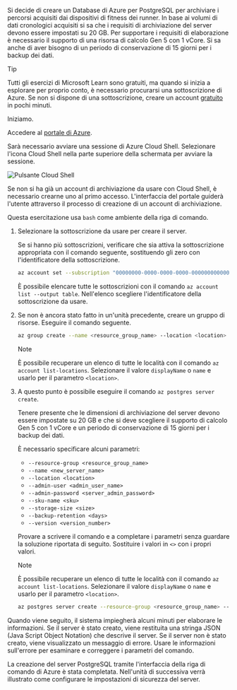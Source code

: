 Si decide di creare un Database di Azure per PostgreSQL per archiviare i percorsi acquisiti dai dispositivi di fitness dei runner. In base ai volumi di dati cronologici acquisiti si sa che i requisiti di archiviazione del server devono essere impostati su 20 GB. Per supportare i requisiti di elaborazione è necessario il supporto di una risorsa di calcolo Gen 5 con 1 vCore. Si sa anche di aver bisogno di un periodo di conservazione di 15 giorni per i backup dei dati.

> [!TIP]
> Tutti gli esercizi di Microsoft Learn sono gratuiti, ma quando si inizia a esplorare per proprio conto, è necessario procurarsi una sottoscrizione di Azure. Se non si dispone di una sottoscrizione, creare un account [gratuito](https://azure.microsoft.com/free/?WT.mc_id=A261C142F) in pochi minuti.

Iniziamo.

Accedere al [portale di Azure](https://portal.azure.com?azure-portal=true).

Sarà necessario avviare una sessione di Azure Cloud Shell. Selezionare l'icona Cloud Shell nella parte superiore della schermata per avviare la sessione.

![Pulsante Cloud Shell](../media-draft/cloud-shell-button.png)

Se non si ha già un account di archiviazione da usare con Cloud Shell, è necessario crearne uno al primo accesso. L'interfaccia del portale guiderà l'utente attraverso il processo di creazione di un account di archiviazione.

Questa esercitazione usa `bash` come ambiente della riga di comando.

1. Selezionare la sottoscrizione da usare per creare il server.

    Se si hanno più sottoscrizioni, verificare che sia attiva la sottoscrizione appropriata con il comando seguente, sostituendo gli zero con l'identificatore della sottoscrizione.

    ``` bash
    az account set --subscription "00000000-0000-0000-0000-000000000000"
    ```

    È possibile elencare tutte le sottoscrizioni con il comando `az account list --output table`. Nell'elenco scegliere l'identificatore della sottoscrizione da usare.

1. Se non è ancora stato fatto in un'unità precedente, creare un gruppo di risorse. Eseguire il comando seguente.

    ```bash
    az group create --name <resource_group_name> --location <location>
    ```

    > [!Note]
    > È possibile recuperare un elenco di tutte le località con il comando `az account list-locations`. Selezionare il valore `displayName` o `name` e usarlo per il parametro `<location>`.

1. A questo punto è possibile eseguire il comando `az postgres server create`.

    Tenere presente che le dimensioni di archiviazione del server devono essere impostate su 20 GB e che si deve scegliere il supporto di calcolo Gen 5 con 1 vCore e un periodo di conservazione di 15 giorni per i backup dei dati.

    È necessario specificare alcuni parametri:

    - `--resource-group <resource_group_name>`
    - `--name <new_server_name>`
    - `--location <location>`
    - `--admin-user <admin_user_name>`
    - `--admin-password <server_admin_password>`
    - `--sku-name <sku>`
    - `--storage-size <size>`
    - `--backup-retention <days>`
    - `--version <version_number>`

    Provare a scrivere il comando e a completare i parametri senza guardare la soluzione riportata di seguito. Sostituire i valori in `<>` con i propri valori.

    > [!NOTE]
    > È possibile recuperare un elenco di tutte le località con il comando `az account list-locations`. Selezionare il valore `displayName` o `name` e usarlo per il parametro `<location>`.

    ```bash
    az postgres server create --resource-group <resource_group_name> --name <unique_server_name>  --location "UK West" --admin-user <server_admin_login_id> --admin-password <server_admin_password> --sku-name B_Gen5_1 --storage-size 20480 --backup-retention 15 --version 10
    ```

Quando viene seguito, il sistema impiegherà alcuni minuti per elaborare le informazioni. Se il server è stato creato, viene restituita una stringa JSON (Java Script Object Notation) che descrive il server. Se il server non è stato creato, viene visualizzato un messaggio di errore. Usare le informazioni sull'errore per esaminare e correggere i parametri del comando.

La creazione del server PostgreSQL tramite l'interfaccia della riga di comando di Azure è stata completata. Nell'unità di successiva verrà illustrato come configurare le impostazioni di sicurezza del server.
